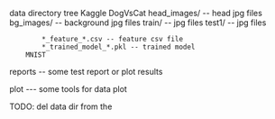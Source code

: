 
data directory tree
    Kaggle
        DogVsCat
            head_images/ -- head jpg files
            bg_images/ -- background jpg files
            train/ -- jpg files
            test1/ -- jpg files

            *_feature_*.csv -- feature csv file
            *_trained_model_*.pkl -- trained model
        MNIST

reports  -- some test report or plot results 

plot  ---  some tools for data plot

TODO:
del data dir from the  

